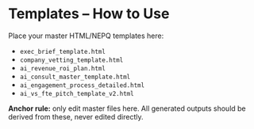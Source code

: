 # Templates – How to Use
Place your master HTML/NEPQ templates here:

- `exec_brief_template.html`
- `company_vetting_template.html`
- `ai_revenue_roi_plan.html`
- `ai_consult_master_template.html`
- `ai_engagement_process_detailed.html`
- `ai_vs_fte_pitch_template_v2.html`

**Anchor rule:** only edit master files here. All generated outputs should be derived from these, never edited directly.